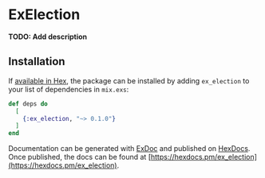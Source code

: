 # ExElection

**TODO: Add description**

## Installation

If [available in Hex](https://hex.pm/docs/publish), the package can be installed
by adding `ex_election` to your list of dependencies in `mix.exs`:

```elixir
def deps do
  [
    {:ex_election, "~> 0.1.0"}
  ]
end
```

Documentation can be generated with [ExDoc](https://github.com/elixir-lang/ex_doc)
and published on [HexDocs](https://hexdocs.pm). Once published, the docs can
be found at [https://hexdocs.pm/ex_election](https://hexdocs.pm/ex_election).

